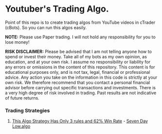 
# Youtuber's Trading Algo.

Point of this repo is to create trading algos from YouTube videos in cTrader (cBots). So you can run this algos easily.


**NOTE:** Please use Paper trading. I will not hold any responsibility for you to lose money!


**RISK DISCLAIMER:**  Please be advised that I am not telling anyone how to spend or invest their money. Take all of my bots as my own opinion, as education, and at your own risk. I assume no responsibility or liability for any errors or omissions in the content of this repository. This content is for educational purposes only, and is not tax, legal, financial or professional advice. Any action you take on the information in this code is strictly at your own risk. We therefore recommend that you contact a personal financial advisor before carrying out specific transactions and investments. There is a very high degree of risk involved in trading. Past results are not indicative of future returns.



### Trading Strategies

1. [This Algo Strategy Has Only 3 rules and 62% Win Rate](https://www.youtube.com/watch?v=_9Bmxylp63Y) - [Seven Day Low.algo](https://github.com/capripio/Youtuber-Trading-Algo/blob/main/Sevend%20Day%20Low/Sevend%20Day%20Low.algo)
